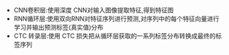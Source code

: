

+ CNN卷积层:使用深度 CNN对输入图像提取特征,得到特征图    
+ RNN循环层:使用双向RNN对特征序列进行预测,对序列中的每个特征向量进行学习并输出预测标签(真实值)分布  
+ CTC 转录层:使用 CTC 损失把从循环层获取的一系列标签分布转换成最终的标签序列     
